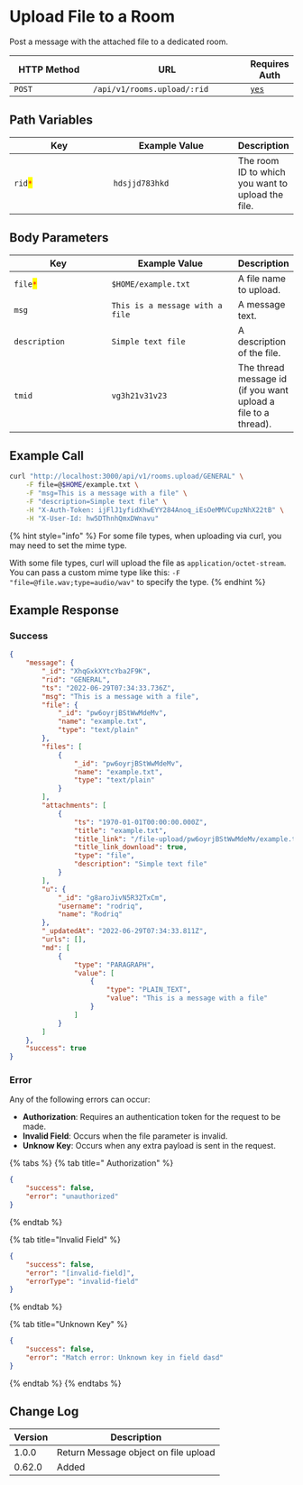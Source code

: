 # Upload File to a Room

Post a message with the attached file to a dedicated room.

<table><thead><tr><th width="163">HTTP Method</th><th width="298">URL</th><th>Requires Auth</th></tr></thead><tbody><tr><td><code>POST</code></td><td><code>/api/v1/rooms.upload/:rid</code></td><td><a href="../../authentication-endpoints/"><code>yes</code></a></td></tr></tbody></table>

## Path Variables

<table><thead><tr><th width="203.33333333333331">Key</th><th width="241">Example Value</th><th>Description</th></tr></thead><tbody><tr><td><code>rid</code><mark style="color:red;"><code>*</code></mark></td><td><code>hdsjjd783hkd</code></td><td>The room ID to which you want to upload the file.</td></tr></tbody></table>

## Body Parameters

<table><thead><tr><th width="205.33333333333331">Key</th><th width="258">Example Value</th><th>Description</th></tr></thead><tbody><tr><td><code>file</code><mark style="color:red;"><code>*</code></mark></td><td><code>$HOME/example.txt</code></td><td>A file name to upload.</td></tr><tr><td><code>msg</code></td><td><code>This is a message with a file</code></td><td>A message text.</td></tr><tr><td><code>description</code></td><td><code>Simple text file</code></td><td>A description of the file.</td></tr><tr><td><code>tmid</code></td><td><code>vg3h21v31v23</code></td><td>The thread message id (if you want upload a file to a thread).</td></tr></tbody></table>

## Example Call

```bash
curl "http://localhost:3000/api/v1/rooms.upload/GENERAL" \
    -F file=@$HOME/example.txt \
    -F "msg=This is a message with a file" \
    -F "description=Simple text file" \
    -H "X-Auth-Token: ijFlJ1yfidXhwEYY284Anoq_iEsOeMMVCupzNhX22tB" \
    -H "X-User-Id: hw5DThnhQmxDWnavu"
```

{% hint style="info" %}
For some file types, when uploading via curl, you may need to set the mime type.

With some file types, curl will upload the file as `application/octet-stream`. You can pass a custom mime type like this: `-F "file=@file.wav;type=audio/wav"` to specify the type.
{% endhint %}

## Example Response

### Success

```json
{
    "message": {
        "_id": "XhqGxkXYtcYba2F9K",
        "rid": "GENERAL",
        "ts": "2022-06-29T07:34:33.736Z",
        "msg": "This is a message with a file",
        "file": {
            "_id": "pw6oyrjBStWwMdeMv",
            "name": "example.txt",
            "type": "text/plain"
        },
        "files": [
            {
                "_id": "pw6oyrjBStWwMdeMv",
                "name": "example.txt",
                "type": "text/plain"
            }
        ],
        "attachments": [
            {
                "ts": "1970-01-01T00:00:00.000Z",
                "title": "example.txt",
                "title_link": "/file-upload/pw6oyrjBStWwMdeMv/example.txt",
                "title_link_download": true,
                "type": "file",
                "description": "Simple text file"
            }
        ],
        "u": {
            "_id": "g8aroJivN5R32TxCm",
            "username": "rodriq",
            "name": "Rodriq"
        },
        "_updatedAt": "2022-06-29T07:34:33.811Z",
        "urls": [],
        "md": [
            {
                "type": "PARAGRAPH",
                "value": [
                    {
                        "type": "PLAIN_TEXT",
                        "value": "This is a message with a file"
                    }
                ]
            }
        ]
    },
    "success": true
}
```

### Error

Any of the following errors can occur:

* **Authorization**: Requires an authentication token for the request to be made.
* **Invalid Field**: Occurs when the file parameter is invalid.
* **Unknow Key**: Occurs when any extra payload is sent in the request.

{% tabs %}
{% tab title=" Authorization" %}
```json
{
    "success": false,
    "error": "unauthorized"
}
```
{% endtab %}

{% tab title="Invalid Field" %}
```json
{
    "success": false,
    "error": "[invalid-field]",
    "errorType": "invalid-field"
}
```
{% endtab %}

{% tab title="Unknown Key" %}
```json
{
    "success": false,
    "error": "Match error: Unknown key in field dasd"
}
```
{% endtab %}
{% endtabs %}

## Change Log

| Version | Description                          |
| ------- | ------------------------------------ |
| 1.0.0   | Return Message object on file upload |
| 0.62.0  | Added                                |
